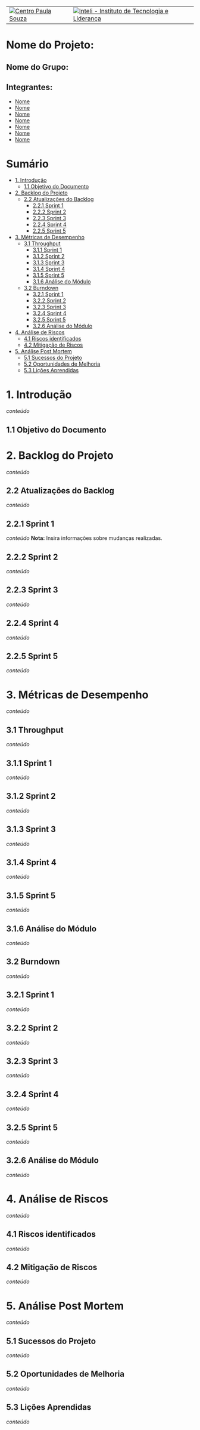 <Table>
  <tr>
    <td><a href= "https://www.cps.sp.gov.br/"><img src="img/logo-CPS.jpg" alt="Centro Paula Souza" border="0"></td>
    <td>
      <a href= "https://www.inteli.edu.br/"><img src="img/logo-Inteli.png" alt="Inteli - Instituto de Tecnologia e Liderança" border="0"></a>
    </td>
  </tr>
</table>

# Nome do Projeto: <nome do projeto>

## Nome do Grupo: <nome do grupo>

## Integrantes:

- <a href="https://www.linkedin.com/in/username/">Nome</a>
- <a href="https://www.linkedin.com/in/username/">Nome</a>
- <a href="https://www.linkedin.com/in/username/">Nome</a>
- <a href="https://www.linkedin.com/in/username/">Nome</a>
- <a href="https://www.linkedin.com/in/username/">Nome</a>
- <a href="https://www.linkedin.com/in/username/">Nome</a>
- <a href="https://www.linkedin.com/in/username/">Nome</a>


# Sumário
- [1. Introdução](#1-introdução)
  - [1.1 Objetivo do Documento](#11-objetivo-do-documento)
- [2. Backlog do Projeto](#2-backlog-do-projeto)
  - [2.2 Atualizações do Backlog](#22-atualizações-do-backlog)
    - [2.2.1 Sprint 1](#221-sprint-1)
    - [2.2.2 Sprint 2](#222-sprint-2)
    - [2.2.3 Sprint 3](#223-sprint-3)
    - [2.2.4 Sprint 4](#224-sprint-4)
    - [2.2.5 Sprint 5](#225-sprint-5)
- [3. Métricas de Desempenho](#3-métricas-de-desempenho)
  - [3.1 Throughput](#31-throughput)
    - [3.1.1 Sprint 1](#311-sprint-1)
    - [3.1.2 Sprint 2](#312-sprint-2)
    - [3.1.3 Sprint 3](#313-sprint-3)
    - [3.1.4 Sprint 4](#314-sprint-4)
    - [3.1.5 Sprint 5](#315-sprint-5)
    - [3.1.6 Análise do Módulo](#316-análise-do-módulo)
  - [3.2 Burndown](#32-burndown)
    - [3.2.1 Sprint 1](#321-sprint-1)
    - [3.2.2 Sprint 2](#322-sprint-2)
    - [3.2.3 Sprint 3](#323-sprint-3)
    - [3.2.4 Sprint 4](#324-sprint-4)
    - [3.2.5 Sprint 5](#325-sprint-5)
    - [3.2.6 Análise do Módulo](#326-análise-do-módulo)
- [4. Análise de Riscos](#4-análise-de-riscos)
  - [4.1 Riscos identificados](#41-riscos-identificados)
  - [4.2 Mitigação de Riscos](#42-mitigação-de-riscos)
- [5. Análise Post Mortem](#5-análise-post-mortem)
  - [5.1 Sucessos do Projeto](#51-sucessos-do-projeto)
  - [5.2 Oportunidades de Melhoria](#52-oportunidades-de-melhoria)
  - [5.3 Lições Aprendidas](#53-lições-aprendidas)

# 1. Introdução
_conteúdo_

## 1.1 Objetivo do Documento

# 2. Backlog do Projeto
_conteúdo_

## 2.2 Atualizações do Backlog
_conteúdo_

## 2.2.1 Sprint 1
_conteúdo_
 **Nota:** Insira informações sobre mudanças realizadas.

## 2.2.2 Sprint 2
_conteúdo_

## 2.2.3 Sprint 3
_conteúdo_

## 2.2.4 Sprint 4
_conteúdo_

## 2.2.5 Sprint 5
_conteúdo_

# 3. Métricas de Desempenho
_conteúdo_

## 3.1 Throughput
_conteúdo_

## 3.1.1 Sprint 1
_conteúdo_

## 3.1.2 Sprint 2
_conteúdo_

## 3.1.3 Sprint 3
_conteúdo_

## 3.1.4 Sprint 4
_conteúdo_

## 3.1.5 Sprint 5
_conteúdo_

## 3.1.6 Análise do Módulo
_conteúdo_

## 3.2 Burndown
_conteúdo_

## 3.2.1 Sprint 1
_conteúdo_

## 3.2.2 Sprint 2
_conteúdo_

## 3.2.3 Sprint 3
_conteúdo_

## 3.2.4 Sprint 4
_conteúdo_

## 3.2.5 Sprint 5
_conteúdo_

## 3.2.6 Análise do Módulo
_conteúdo_

# 4. Análise de Riscos
_conteúdo_

## 4.1 Riscos identificados
_conteúdo_

## 4.2 Mitigação de Riscos
_conteúdo_

# 5. Análise Post Mortem
_conteúdo_

## 5.1 Sucessos do Projeto
_conteúdo_

## 5.2 Oportunidades de Melhoria
_conteúdo_

## 5.3 Lições Aprendidas
_conteúdo_